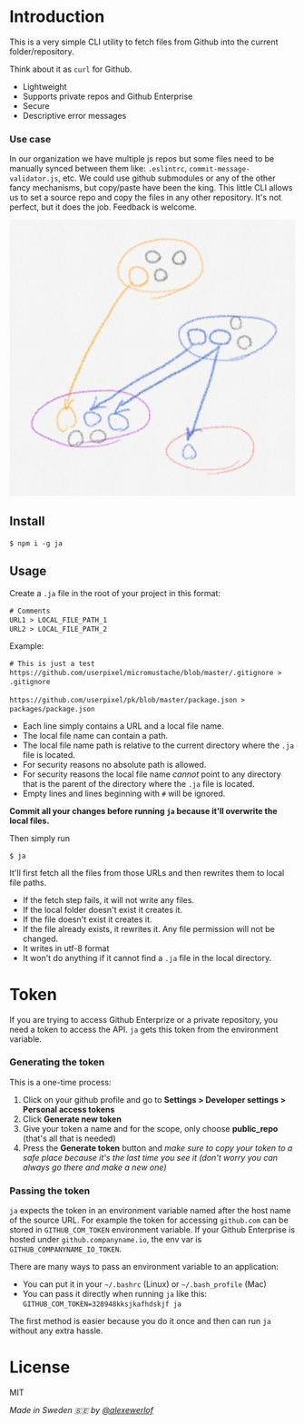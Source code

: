 # Introduction

This is a very simple CLI utility to fetch files from Github into the current folder/repository.

Think about it as `curl` for Github.

* Lightweight
* Supports private repos and Github Enterprise
* Secure
* Descriptive error messages

### Use case

In our organization we have multiple js repos but some files need to be manually synced between them like: `.eslintrc`, `commit-message-validator.js`, etc.
We could use github submodules or any of the other fancy mechanisms, but copy/paste have been the king.
This little CLI allows us to set a source repo and copy the files in any other repository. It's not perfect, but it does the job.
Feedback is welcome.

![Diagram: sharing files across several repos](./README.jpg)

## Install

```
$ npm i -g ja
```

## Usage

Create a `.ja` file in the root of your project in this format: 

```
# Comments
URL1 > LOCAL_FILE_PATH_1
URL2 > LOCAL_FILE_PATH_2
```

Example:

```
# This is just a test
https://github.com/userpixel/micromustache/blob/master/.gitignore > .gitignore

https://github.com/userpixel/pk/blob/master/package.json > packages/package.json
```

* Each line simply contains a URL and a local file name.
* The local file name can contain a path.
* The local file name path is relative to the current directory where the `.ja` file is located.
* For security reasons no absolute path is allowed.
* For security reasons the local file name *cannot* point to any directory that is the parent of the directory where the `.ja` file is located.
* Empty lines and lines beginning with `#` will be ignored.

**Commit all your changes before running `ja` because it'll overwrite the local files.**

Then simply run

```
$ ja
```

It'll first fetch all the files from those URLs and then rewrites them to local file paths.

* If the fetch step fails, it will not write any files.
* If the local folder doesn't exist it creates it.
* If the file doesn't exist it creates it.
* If the file already exists, it rewrites it. Any file permission will not be changed.
* It writes in utf-8 format
* It won't do anything if it cannot find a `.ja` file in the local directory.

# Token

If you are trying to access Github Enterprize or a private repository, you need a token to access the API.
`ja` gets this token from the environment variable.

### Generating the token

This is a one-time process:

1. Click on your github profile and go to **Settings > Developer settings > Personal access tokens**
2. Click **Generate new token**
3. Give your token a name and for the scope, only choose **public_repo** (that's all that is needed)
4. Press the **Generate token** button and _make sure to copy your token to a safe place because it's the last time you see it (don't worry you can always go there and make a new one)_ 

### Passing the token

`ja` expects the token in an environment variable named after the host name of the source URL.
For example the token for accessing `github.com` can be stored in `GITHUB_COM_TOKEN` environment variable.
If your Github Enterprise is hosted under `github.companyname.io`, the env var is `GITHUB_COMPANYNAME_IO_TOKEN`.

There are many ways to pass an environment variable to an application:

* You can put it in your `~/.bashrc` (Linux) or `~/.bash_profile` (Mac)
* You can pass it directly when running `ja` like this: `GITHUB_COM_TOKEN=328948kksjkafhdskjf ja`

The first method is easier because you do it once and then can run `ja` without any extra hassle.

# License

MIT

_Made in Sweden 🇸🇪 by [@alexewerlof](https://mobile.twitter.com/alexewerlof)_